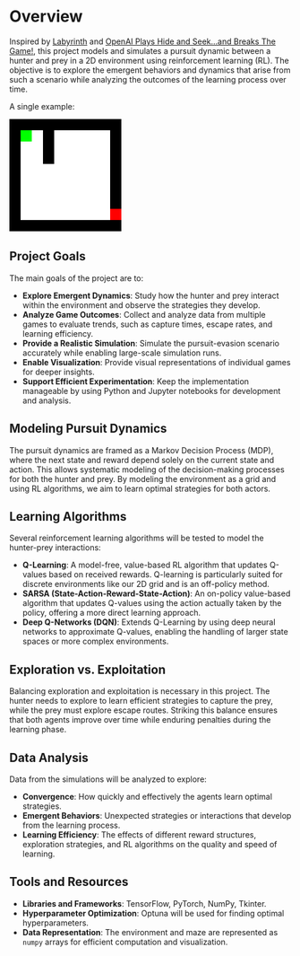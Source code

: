 # Overview

Inspired by [Labyrinth](https://en.wikipedia.org/wiki/Labyrinth) and [OpenAI Plays Hide and Seek…and Breaks The Game!](https://www.youtube.com/watch?v=Lu56xVlZ40M), this project models and simulates a pursuit dynamic between a hunter and prey in a 2D environment using reinforcement learning (RL). The objective is to explore the emergent behaviors and dynamics that arise from such a scenario while analyzing the outcomes of the learning process over time.

A single example:

![Game 1 GIF](./src/gif_data/Game_1.gif)

## Project Goals

The main goals of the project are to:

- **Explore Emergent Dynamics**: Study how the hunter and prey interact within the environment and observe the strategies they develop.
- **Analyze Game Outcomes**: Collect and analyze data from multiple games to evaluate trends, such as capture times, escape rates, and learning efficiency.
- **Provide a Realistic Simulation**: Simulate the pursuit-evasion scenario accurately while enabling large-scale simulation runs.
- **Enable Visualization**: Provide visual representations of individual games for deeper insights.
- **Support Efficient Experimentation**: Keep the implementation manageable by using Python and Jupyter notebooks for development and analysis.

## Modeling Pursuit Dynamics

The pursuit dynamics are framed as a Markov Decision Process (MDP), where the next state and reward depend solely on the current state and action. This allows systematic modeling of the decision-making processes for both the hunter and prey. By modeling the environment as a grid and using RL algorithms, we aim to learn optimal strategies for both actors.

## Learning Algorithms

Several reinforcement learning algorithms will be tested to model the hunter-prey interactions:

- **Q-Learning**: A model-free, value-based RL algorithm that updates Q-values based on received rewards. Q-learning is particularly suited for discrete environments like our 2D grid and is an off-policy method.
- **SARSA (State-Action-Reward-State-Action)**: An on-policy value-based algorithm that updates Q-values using the action actually taken by the policy, offering a more direct learning approach.
- **Deep Q-Networks (DQN)**: Extends Q-Learning by using deep neural networks to approximate Q-values, enabling the handling of larger state spaces or more complex environments.

## Exploration vs. Exploitation

Balancing exploration and exploitation is necessary in this project. The hunter needs to explore to learn efficient strategies to capture the prey, while the prey must explore escape routes. Striking this balance ensures that both agents improve over time while enduring penalties during the learning phase.

## Data Analysis

Data from the simulations will be analyzed to explore:

- **Convergence**: How quickly and effectively the agents learn optimal strategies.
- **Emergent Behaviors**: Unexpected strategies or interactions that develop from the learning process.
- **Learning Efficiency**: The effects of different reward structures, exploration strategies, and RL algorithms on the quality and speed of learning.

## Tools and Resources

- **Libraries and Frameworks**: TensorFlow, PyTorch, NumPy, Tkinter.
- **Hyperparameter Optimization**: Optuna will be used for finding optimal hyperparameters.
- **Data Representation**: The environment and maze are represented as `numpy` arrays for efficient computation and visualization.
